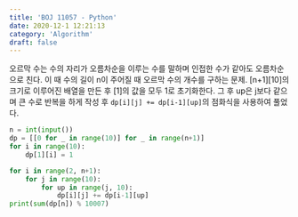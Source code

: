 ```yaml
---
title: 'BOJ 11057 - Python'
date: 2020-12-1 12:21:13
category: 'Algorithm'
draft: false
---
```

오르막 수는 수의 자리가 오름차순을 이루는 수를 말하며 인접한 수가 같아도 오름차순으로 친다. 이 때 수의 길이 n이 주어질 때 오르막 수의 개수를 구하는 문제. [n+1][10]의 크기로 이루어진 배열을 만든 후 [1]의 값을 모두 1로 초기화한다. 그 후 up은 j보다 같으며 큰 수로 반복을 하게 작성 후 `dp[i][j] += dp[i-1][up]`의 점화식을 사용하여 풀었다.
```python
n = int(input())
dp = [[0 for _ in range(10)] for _ in range(n+1)]
for i in range(10):
    dp[1][i] = 1

for i in range(2, n+1):
    for j in range(10):
        for up in range(j, 10):
            dp[i][j] += dp[i-1][up]
print(sum(dp[n]) % 10007)

```